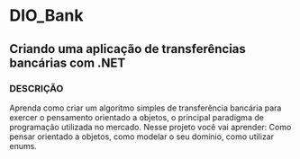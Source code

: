 # DIO_Bank
## Criando uma aplicação de transferências bancárias com .NET

### DESCRIÇÃO
Aprenda como criar um algoritmo simples de transferência bancária para exercer o pensamento orientado a objetos,
o principal paradigma de programação utilizada no mercado. Nesse projeto você vai aprender: Como pensar orientado a objetos,
como modelar o seu domínio, como utilizar enums.
